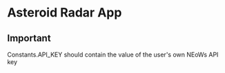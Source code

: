 # Asteroid Radar App

## Important
Constants.API_KEY should contain the value of the user's own NEoWs  API key

